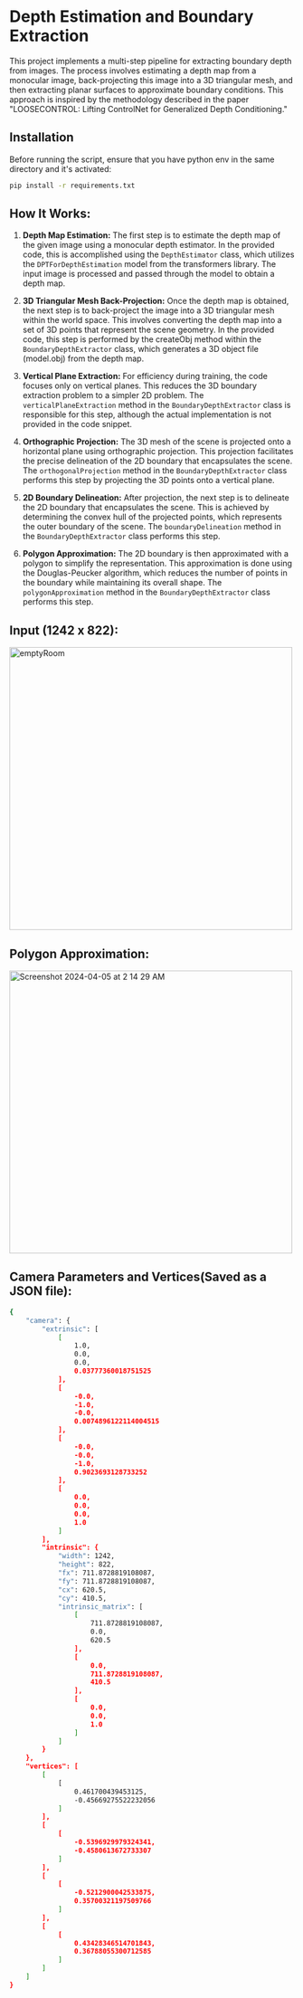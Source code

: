 # Depth Estimation and Boundary Extraction

This project implements a multi-step pipeline for extracting boundary depth from images. The process involves estimating a depth map from a monocular image, back-projecting this image into a 3D triangular mesh, and then extracting planar surfaces to approximate boundary conditions. This approach is inspired by the methodology described in the paper "LOOSECONTROL: Lifting ControlNet for Generalized Depth Conditioning."

## Installation

Before running the script, ensure that you have python env in the same directory and it's activated:

```bash
pip install -r requirements.txt
```

## How It Works:

1. **Depth Map Estimation:** The first step is to estimate the depth map of the given image using a monocular depth estimator. In the provided code, this is accomplished using the ```DepthEstimator``` class, which utilizes the ```DPTForDepthEstimation``` model from the transformers library. The input image is processed and passed through the model to obtain a depth map.

2. **3D Triangular Mesh Back-Projection:** Once the depth map is obtained, the next step is to back-project the image into a 3D triangular mesh within the world space. This involves converting the depth map into a set of 3D points that represent the scene geometry. In the provided code, this step is performed by the createObj method within the ```BoundaryDepthExtractor``` class, which generates a 3D object file (model.obj) from the depth map.
   
3. **Vertical Plane Extraction:** For efficiency during training, the code focuses only on vertical planes. This reduces the 3D boundary extraction problem to a simpler 2D problem. The ```verticalPlaneExtraction``` method in the ```BoundaryDepthExtractor``` class is responsible for this step, although the actual implementation is not provided in the code snippet.
   
4. **Orthographic Projection:** The 3D mesh of the scene is projected onto a horizontal plane using orthographic projection. This projection facilitates the precise delineation of the 2D boundary that encapsulates the scene. The ```orthogonalProjection``` method in the ```BoundaryDepthExtractor``` class performs this step by projecting the 3D points onto a vertical plane.
   
5. **2D Boundary Delineation:** After projection, the next step is to delineate the 2D boundary that encapsulates the scene. This is achieved by determining the convex hull of the projected points, which represents the outer boundary of the scene. The ```boundaryDelineation``` method in the ```BoundaryDepthExtractor``` class performs this step.
   
6. **Polygon Approximation:** The 2D boundary is then approximated with a polygon to simplify the representation. This approximation is done using the Douglas-Peucker algorithm, which reduces the number of points in the boundary while maintaining its overall shape. The ```polygonApproximation``` method in the ```BoundaryDepthExtractor``` class performs this step.

## Input (1242 x 822):
<img width="500" alt="emptyRoom" src="https://github.com/ritessshhh/BoundaryDepthExtraction/assets/81812754/fcfa2a85-f5b6-41e6-96c8-8734bbf6db98">

## Polygon Approximation:
<img width="500" alt="Screenshot 2024-04-05 at 2 14 29 AM" src="https://github.com/ritessshhh/BoundaryDepthExtraction/assets/81812754/6aa05bf7-7d51-41e6-b4bc-eee72bb48528">

## Camera Parameters and Vertices(Saved as a JSON file):
```bash
{
    "camera": {
        "extrinsic": [
            [
                1.0,
                0.0,
                0.0,
                0.03777360018751525
            ],
            [
                -0.0,
                -1.0,
                -0.0,
                0.0074896122114004515
            ],
            [
                -0.0,
                -0.0,
                -1.0,
                0.9023693128733252
            ],
            [
                0.0,
                0.0,
                0.0,
                1.0
            ]
        ],
        "intrinsic": {
            "width": 1242,
            "height": 822,
            "fx": 711.8728819108087,
            "fy": 711.8728819108087,
            "cx": 620.5,
            "cy": 410.5,
            "intrinsic_matrix": [
                [
                    711.8728819108087,
                    0.0,
                    620.5
                ],
                [
                    0.0,
                    711.8728819108087,
                    410.5
                ],
                [
                    0.0,
                    0.0,
                    1.0
                ]
            ]
        }
    },
    "vertices": [
        [
            [
                0.461700439453125,
                -0.45669275522232056
            ]
        ],
        [
            [
                -0.5396929979324341,
                -0.4580613672733307
            ]
        ],
        [
            [
                -0.5212900042533875,
                0.35700321197509766
            ]
        ],
        [
            [
                0.43428346514701843,
                0.36788055300712585
            ]
        ]
    ]
}
```


